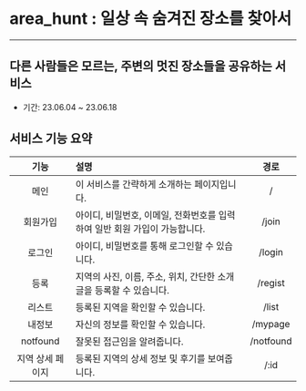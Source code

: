 # area_hunt : 일상 속 숨겨진 장소를 찾아서
---
## 다른 사람들은 모르는, 주변의 멋진 장소들을 공유하는 서비스<br>
- 기간: 23.06.04 ~ 23.06.18

## 서비스 기능 요약

|기능|설명|경로|
| :---: | :--- | :---: |
|메인|이 서비스를 간략하게 소개하는 페이지입니다.|/|
|회원가입|아이디, 비밀번호, 이메일, 전화번호를 입력하여 일반 회원 가입이 가능합니다.|/join|
|로그인|아이디, 비밀번호를 통해 로그인할 수 있습니다.|/login|
|등록|지역의 사진, 이름, 주소, 위치, 간단한 소개글을 등록할 수 있습니다.|/regist|
|리스트|등록된 지역을 확인할 수 있습니다.|/list|
|내정보|자신의 정보를 확인할 수 있습니다.|/mypage|
|notfound|잘못된 접근임을 알려줍니다.|/notfound|
|지역 상세 페이지|등록된 지역의 상세 정보 및 후기를 보여줍니다.|/:id|
